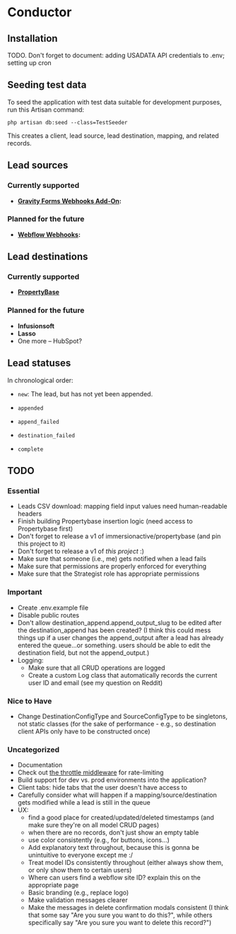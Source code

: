 # Conductor

## Installation

TODO. Don't forget to document: adding USADATA API credentials to .env; setting up cron

## Seeding test data

To seed the application with test data suitable for development purposes, run this Artisan command:

    php artisan db:seed --class=TestSeeder

This creates a client, lead source, lead destination, mapping, and related records.

## Lead sources

### Currently supported

* **[Gravity Forms Webhooks Add-On](https://www.gravityforms.com/add-ons/webhooks/):**

### Planned for the future

* **[Webflow Webhooks](https://webflow.com/feature/create-webhooks-from-project-settings):**

## Lead destinations

### Currently supported

* **[PropertyBase](https://www.propertybase.com/)**

### Planned for the future

* **Infusionsoft**
* **Lasso**
* One more – HubSpot?

## Lead statuses

In chronological order:

* `new`: The lead, but has not yet been appended.

* `appended`

* `append_failed`

* `destination_failed`

* `complete`

## TODO

### Essential

* Leads CSV download: mapping field input values need human-readable headers
* Finish building Propertybase insertion logic (need access to Propertybase first)
* Don't forget to release a v1 of immersionactive/propertybase (and pin this project to it)
* Don't forget to release a v1 of *this project* :)
* Make sure that someone (i.e., me) gets notified when a lead fails
* Make sure that permissions are properly enforced for everything
* Make sure that the Strategist role has appropriate permissions

### Important

* Create .env.example file
* Disable public routes
* Don't allow destination_append.append_output_slug to be edited after the destination_append has been created? (I think this could mess things up if a user changes the append_output after a lead has already entered the queue...or something. users should be able to edit the destination field, but not the append_output.)
* Logging:
  * Make sure that all CRUD operations are logged
  * Create a custom Log class that automatically records the current user ID and email (see my question on Reddit)

### Nice to Have

* Change DestinationConfigType and SourceConfigType to be singletons, not static classes (for the sake of performance - e.g., so destination client APIs only have to be constructed once)

### Uncategorized

* Documentation
* Check out [the throttle middleware](https://laravel.com/docs/6.x/routing#rate-limiting) for rate-limiting
* Build support for dev vs. prod environments into the application?
* Client tabs: hide tabs that the user doesn't have access to
* Carefully consider what will happen if a mapping/source/destination gets modified while a lead is still in the queue
* UX:
  * find a good place for created/updated/deleted timestamps (and make sure they're on all model CRUD pages)
  * when there are no records, don't just show an empty table
  * use color consistently (e.g., for buttons, icons...)
  * Add explanatory text throughout, because this is gonna be unintuitive to everyone except me :/
  * Treat model IDs consistently throughout (either always show them, or only show them to certain users)
  * Where can users find a webflow site ID? explain this on the appropriate page
  * Basic branding (e.g., replace logo)
  * Make validation messages clearer
  * Make the messages in delete confirmation modals consistent (I think that some say "Are you sure you want to do this?", while others specifically say "Are you sure you want to delete this record?")
